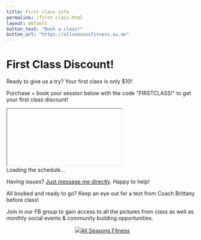 ```yaml
---
title: First class info
permalink: /first-class.html
layout: default
button_text: "Book a class!"
button_url: "https://allseasonsfitness.as.me"
---
```


# First Class Discount!

Ready to give us a try? Your first class is only $10!

Purchase + book your session below with the code "FIRSTCLASS!" to get your first class discount!

<div id="acuity-schedule-container">
    <iframe class="acuity-iframe" src="" allow="payment"></iframe>
    <div id="loading-indicator">Loading the schedule...</div>
    <script src="https://embed.acuityscheduling.com/js/embed.js" type="text/javascript"></script>
    <script>
        const iframeEle = document.getElementsByClassName('acuity-iframe')[0];
        const loadingEle = document.getElementById('loading-indicator');
        iframeEle.addEventListener('load', function() {
            loadingEle.style.display = 'none';
        });
        iframeEle.src = "https://allseasonsfitness.as.me/schedule/d78d06ae/appointment/75677355/calendar/any?certificate=FIRSTCLASS!";
    </script>
</div>

Having issues? [Just message me directly](index.html#contact). Happy to help!

All booked and ready to go? Keep an eye out for a text from Coach Brittany before class!

Join in our FB group to gain access to all the pictures from class as well as monthly social events & community building opportunities.

<div style="text-align: center;"><a href="https://www.facebook.com/groups/721088668952518/?ref=share&mibextid=NSMWBT" class="btn section-btn" target="_blank" rel="noopener noreferrer"><img src="assets/images/facebook_black.png"/>All Seasons Fitness</a></div>
